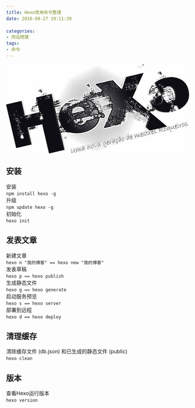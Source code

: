 ```yaml
---
title: Hexo常用命令整理
date: 2016-08-27 19:11:39

categories:
- 网站搭建
tags:
- 命令
---
```

![Hexo logl](https://raw.githubusercontent.com/ChiRenhua/Resource/master/WebImage/Hexo常用命令整理/hexo.jpg)  

## 安装
安装  
``npm install hexo -g``  
升级  
``npm update hexo -g``  
初始化  
``hexo init``

<!-- more -->

## 发表文章
新建文章  
``hexo n "我的博客" == hexo new "我的博客"``  
发表草稿  
``hexo p == hexo publish``  
生成静态文件  
``hexo g == hexo generate``   
启动服务预览  
``hexo s == hexo server``   
部署到远程  
``hexo d == hexo deploy``
## 清理缓存  
清除缓存文件 (db.json) 和已生成的静态文件 (public)  
``hexo clean``
## 版本
查看Hexo运行版本  
``hexo version``


